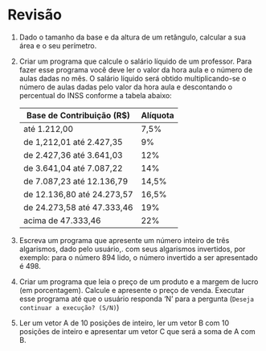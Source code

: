 # Revisão

1. Dado o tamanho da base e da altura de um retângulo, calcular a sua área e o seu perímetro.
2. Criar um programa que calcule o salário líquido de um professor. Para fazer esse programa você deve ler o valor da hora aula e o número de aulas dadas no mês. O salário líquido será obtido multiplicando-se o número de aulas dadas pelo valor da hora aula e descontando o percentual do INSS conforme a tabela abaixo:
    
    | Base de Contribuição (R$) | Alíquota |
    | --- | --- |
    | até 1.212,00 | 7,5% |
    | de 1,212,01 até 2.427,35 | 9% |
    | de 2.427,36 até 3.641,03 | 12% |
    | de 3.641,04 até 7.087,22 | 14% |
    | de 7.087,23 até 12.136,79 | 14,5% |
    | de 12.136,80 até 24.273,57 | 16,5% |
    | de 24.273,58 até 47.333,46 | 19% |
    | acima de 47.333,46 | 22% |
3. Escreva um programa que apresente um número inteiro de três algarismos, dado pelo usuário,. com seus algarismos invertidos, por exemplo: para o número 894 lido, o número invertido a ser apresentado é 498.
4. Criar um programa que leia o preço de um produto e a margem de lucro (em porcentagem). Calcule e apresente o preço de venda. Executar esse programa até que o usuário responda ‘N’ para a pergunta (`Deseja continuar a execução? (S/N)`)
5. Ler um vetor A de 10 posições de inteiro, ler um vetor B com 10 posições de inteiro e apresentar um vetor C que será a soma de A com B.
